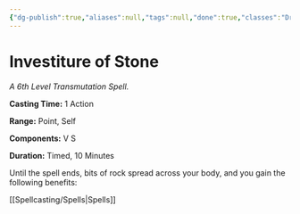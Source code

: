 ```yaml
---
{"dg-publish":true,"aliases":null,"tags":null,"done":true,"classes":"Druid, Sorcerer, Warlock, Wizard,","spellLevel":6,"school":"Transmutation","source":"XGE","permalink":"/spells/investiture-of-stone/","dgHomeLink":false,"dgPassFrontmatter":true}
---
```


# Investiture of Stone
*A 6th Level Transmutation Spell.*

**Casting Time:** 1 Action

**Range:** Point, Self

**Components:** V S 

**Duration:** Timed, 10 Minutes

Until the spell ends, bits of rock spread across your body, and you gain the following benefits:

[[Spellcasting/Spells|Spells]]